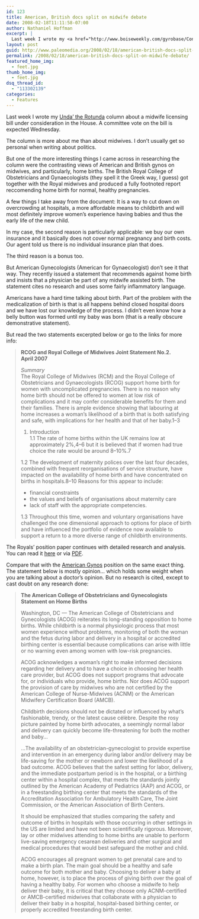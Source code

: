 ```yaml
---
id: 123
title: American, British docs split on midwife debate
date: 2008-02-18T11:11:58-07:00
author: Nathaniel Hoffman
excerpt: |
  Last week I wrote my <a href="http://www.boiseweekly.com/gyrobase/Content?oid=oid%3A311106">Unda' the Rotunda</a> column about a midwife licensing bill under consideration in the House. One of the more interesting things I came across in researching the column were the contrasting views of American and British gynos on the topic.
layout: post
guid: http://www.paleomedia.org/2008/02/18/american-british-docs-split-on-midwife-debate/
permalink: /2008/02/18/american-british-docs-split-on-midwife-debate/
featured_home_img:
  - feet.jpg
thumb_home_img:
  - feet.jpg
dsq_thread_id:
  - "113302139"
categories:
  - Features
---
```

Last week I wrote my [Unda&#8217; the Rotunda](http://www.boiseweekly.com/gyrobase/Content?oid=oid%3A311106) column about a midwife licensing bill under consideration in the House. A committee vote on the bill is expected Wednesday.

The column is more about me than about midwives. I don&#8217;t usually get so personal when writing about politics.

But one of the more interesting things I came across in researching the column were the contrasting views of American and British gynos on midwives, and particularly, home births. The British Royal College of Obstetricians and Gynaecologists (they spell it the Greek way, I guess) got together with the Royal midwives and produced a fully footnoted report reccomending home birth for normal, healthy pregnancies. 

A few things I take away from the document: It is a way to cut down on overcrowding at hospitals, a more affordable means to childbirth and will most definitely improve women&#8217;s experience having babies and thus the early life of the new child.

In my case, the second reason is particularly applicable: we buy our own insurance and it basically does not cover normal pregnancy and birth costs. Our agent told us there is no individual insurance plan that does.

The third reason is a bonus too.

But American Gynecologists (American for Gynaecologist) don&#8217;t see it that way. They recently issued a statement that recommends against home birth and insists that a physician be part of any midwife assisted birth. The statement cites no research and uses some fairly inflammatory language.

Americans have a hard time talking about birth. Part of the problem with the medicalization of birth is that is all happens behind closed hospital doors and we have lost our knowledge of the process. I didn&#8217;t even know how a belly button was formed until my baby was born (that is a really obscure demonstrative statement).

But read the two statements excerpted below or go to the links for more info:

> **RCOG and Royal College of Midwives Joint Statement No.2.  
> April 2007**
> 
> _Summary_  
> The Royal College of Midwives (RCM) and the Royal College of Obstetricians and Gynaecologists (RCOG) support home birth for women with uncomplicated pregnancies. There is no reason why home birth should not be offered to women at low risk of complications and it may confer considerable benefits for them and their families. There is ample evidence showing that labouring at home increases a woman’s likelihood of a birth that is both satisfying and safe, with implications for her health and that of her baby.1–3
> 
> 1. Introduction  
> 1.1 The rate of home births within the UK remains low at approximately 2%,4–6 but it is believed that if women had true choice the rate would be around 8–10%.7
> 
> 1.2 The development of maternity polices over the last four decades, combined with frequent reorganisations of service structure, have impacted on the availability of home birth and have concentrated on births in hospitals.8–10 Reasons for this appear to include:
> 
>   * financial constraints
>   * the values and beliefs of organisations about maternity care
>   * lack of staff with the appropriate competencies.
> 
> 1.3 Throughout this time, women and voluntary organisations have challenged the one dimensional approach to options for place of birth and have influenced the portfolio of evidence now available to support a return to a more diverse range of childbirth environments. 

The Royals&#8217; position paper continues with detailed research and analysis. You can read it [here](http://www.rcog.org.uk/index.asp?PageID=2023) or via [PDF](http://www.rcog.org.uk/resources/Public/pdf/home_births_rcog_rcm0607.pdf).

Compare that with the [American Gynos](http://www.acog.org/from_home/publications/press_releases/nr02-06-08-2.cfm) position on the same exact thing. The statement below is mostly opinion&#8230; which holds some weight when you are talking about a doctor&#8217;s opinion. But no research is cited, except to cast doubt on any research done:

> **The American College of Obstetricians and Gynecologists Statement on Home Births**
> 
> Washington, DC &#8212; The American College of Obstetricians and Gynecologists (ACOG) reiterates its long-standing opposition to home births. While childbirth is a normal physiologic process that most women experience without problems, monitoring of both the woman and the fetus during labor and delivery in a hospital or accredited birthing center is essential because complications can arise with little or no warning even among women with low-risk pregnancies.
> 
> ACOG acknowledges a woman&#8217;s right to make informed decisions regarding her delivery and to have a choice in choosing her health care provider, but ACOG does not support programs that advocate for, or individuals who provide, home births. Nor does ACOG support the provision of care by midwives who are not certified by the American College of Nurse-Midwives (ACNM) or the American Midwifery Certification Board (AMCB).
> 
> Childbirth decisions should not be dictated or influenced by what&#8217;s fashionable, trendy, or the latest cause célèbre. Despite the rosy picture painted by home birth advocates, a seemingly normal labor and delivery can quickly become life-threatening for both the mother and baby&#8230;
> 
> &#8230;The availability of an obstetrician-gynecologist to provide expertise and intervention in an emergency during labor and/or delivery may be life-saving for the mother or newborn and lower the likelihood of a bad outcome. ACOG believes that the safest setting for labor, delivery, and the immediate postpartum period is in the hospital, or a birthing center within a hospital complex, that meets the standards jointly outlined by the American Academy of Pediatrics (AAP) and ACOG, or in a freestanding birthing center that meets the standards of the Accreditation Association for Ambulatory Health Care, The Joint Commission, or the American Association of Birth Centers.
> 
> It should be emphasized that studies comparing the safety and outcome of births in hospitals with those occurring in other settings in the US are limited and have not been scientifically rigorous. Moreover, lay or other midwives attending to home births are unable to perform live-saving emergency cesarean deliveries and other surgical and medical procedures that would best safeguard the mother and child.
> 
> ACOG encourages all pregnant women to get prenatal care and to make a birth plan. The main goal should be a healthy and safe outcome for both mother and baby. Choosing to deliver a baby at home, however, is to place the process of giving birth over the goal of having a healthy baby. For women who choose a midwife to help deliver their baby, it is critical that they choose only ACNM-certified or AMCB-certified midwives that collaborate with a physician to deliver their baby in a hospital, hospital-based birthing center, or properly accredited freestanding birth center.